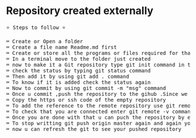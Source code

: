 # Repository created  externally
<pre>
⭐️ Steps to follow ⭐️

⌨️ Create or Open a folder 
⌨️ Create a file name Readme.md first
⌨️ Create or store all the programs or files required for that repository
⌨️ In a terminal move to the folder just created 
⌨️ now to make it a Git repository type git init command in the terminal
⌨️ check the status by typing git status command
⌨️ Then add it by using git add . command
⌨️ To know if it is added check the status again
⌨️ Now to commit by using git commit -m "msg" command
⌨️ Once u commit ,push the repository to the gihub .Since we have created the          repository locally we have to create a empty git repository to make the connection between git and our local framework.
⌨️ Copy the https or ssh code of the empty repository
⌨️ To add the reference to the remote repository use git remote add origin codeOfEmptyRepository command 
⌨️ To check that you are connected enter git remote -v command
⌨️ Once you are done with that u can puch the repository by entering the command git push origin master 
⌨️ To stop writting git push origin master again and again you can write git push -u origin master once and then use only git push command 
⌨️ now u can refresh the git to see your pushed repository
</pre>